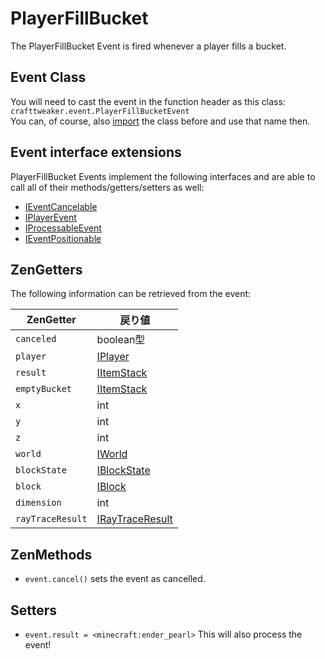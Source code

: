 # PlayerFillBucket

The PlayerFillBucket Event is fired whenever a player fills a bucket.

## Event Class
You will need to cast the event in the function header as this class:  
`crafttweaker.event.PlayerFillBucketEvent`  
You can, of course, also [import](/AdvancedFunctions/Import/) the class before and use that name then.


## Event interface extensions
PlayerFillBucket Events implement the following interfaces and are able to call all of their methods/getters/setters as well:

- [IEventCancelable](/Vanilla/Events/Events/IEventCancelable/)
- [IPlayerEvent](/Vanilla/Events/Events/IPlayerEvent/)
- [IProcessableEvent](/Vanilla/Events/Events/IProcessableEvent/)
- [IEventPositionable](/Vanilla/Events/Events/IEventPositionable/)

## ZenGetters
The following information can be retrieved from the event:

| ZenGetter        | 戻り値                                                |
| ---------------- | -------------------------------------------------- |
| `canceled`       | boolean型                                           |
| `player`         | [IPlayer](/Vanilla/Players/IPlayer/)               |
| `result`         | [IItemStack](/Vanilla/Items/IItemStack/)           |
| `emptyBucket`    | [IItemStack](/Vanilla/Items/IItemStack/)           |
| `x`              | int                                                |
| `y`              | int                                                |
| `z`              | int                                                |
| `world`          | [IWorld](/Vanilla/World/IWorld/)                   |
| `blockState`     | [IBlockState](/Vanilla/Blocks/IBlockState/)        |
| `block`          | [IBlock](/Vanilla/Blocks/IBlock/)                  |
| `dimension`      | int                                                |
| `rayTraceResult` | [IRayTraceResult](/Vanilla/World/IRayTraceResult/) |

## ZenMethods

- `event.cancel()` sets the event as cancelled.

## Setters
- `event.result = <minecraft:ender_pearl>` This will also process the event!